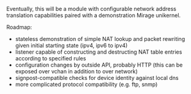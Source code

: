 Eventually, this will be a module with configurable network address translation capabilities paired with a demonstration Mirage unikernel.

Roadmap:

* stateless demonstration of simple NAT lookup and packet rewriting given initial starting state (ipv4, ipv6 to ipv4)
* listener capable of constructing and destructing NAT table entries according to specified rules
* configuration changes by outside API, probably HTTP (this can be exposed over vchan in addition to over network)
* signpost-compatible checks for device identity against local dns
* more complicated protocol compatibility (e.g. ftp, snmp)
